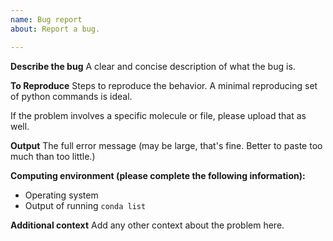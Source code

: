 ```yaml
---
name: Bug report
about: Report a bug.

---
```


<!--
Thank you for submitting this bug report!

If your issue relates to using the OpenFF Toolkit (loading molecules or
topologies, applying force fields, using the AmberTools/RDKit/OpenEye toolkit
wrappers), compatibilities with conversions through OpenMM/ParmEd, or
installing software, please raise an issue in the OpenFF Toolkit repo:

https://github.com/openforcefield/openff-toolkit/issues/new/choose

If your issue relates more specifically to the force fields themselves (missing
or seemingly bad parameters, force fields producing bad physics or blowing up),
please continue below.
-->

**Describe the bug**
A clear and concise description of what the bug is.

**To Reproduce**
Steps to reproduce the behavior. A minimal reproducing set of python commands is ideal.

If the problem involves a specific molecule or file, please upload that as well.

**Output**
The full error message (may be large, that's fine. Better to paste too much than too little.)

**Computing environment (please complete the following information):**
 - Operating system
 - Output of running `conda list`

**Additional context**
Add any other context about the problem here.
